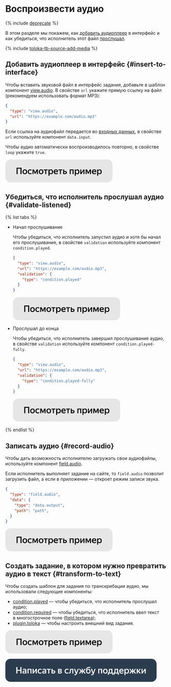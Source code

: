 # Воспроизвести аудио

{% include [deprecate](../../_includes/deprecate.md) %}

В этом разделе мы покажем, как [добавить аудиоплеер](#insert-to-interface) в интерфейс и как убедиться, что исполнитель этот файл [прослушал](#validate-listened).

{% include [toloka-tb-source-add-media](../_includes/toloka-tb-source/id-toloka-tb-source/add-media.md) %}

## Добавить аудиоплеер в интерфейс {#insert-to-interface}

Чтобы вставить звуковой файл в интерфейс задания, добавьте в шаблон компонент [view.audio](../reference/view.audio.md). В свойстве `url` укажите прямую ссылку на файл (рекомендуем использовать формат MP3):
```json
{
  "type": "view.audio",
  "url": "https://example.com/audio.mp3"
}
```

Если ссылка на аудиофайл передается во [входных данных](work-with-data.md), в свойстве `url` используйте компонент `data.input`.

Чтобы аудио автоматически воспроизводилось повторно, в свойстве `loop` укажите `true`.

[![](../_images/buttons/view-example.svg)](https://ya.cc/t/XEZ8x7vX3tvMFk)

## Убедиться, что исполнитель прослушал аудио {#validate-listened}

{% list tabs %}

- Начал прослушивание

  Чтобы убедиться, что исполнитель запустил аудио и хотя бы начал его прослушивание, в свойстве `validation` используйте компонент `condition.played`.
  ```json
  {
    "type": "view.audio",
    "url": "https://example.com/audio.mp3",
    "validation": {
      "type": "condition.played"
    }
  }
  ```

  [![](../_images/buttons/view-example.svg)](https://ya.cc/t/dPVZ8NbB3tvMUV)

- Прослушал до конца

  Чтобы убедиться, что исполнитель завершил прослушивание аудио, в свойстве `validation` используйте компонент `condition.played-fully`.
  ```json
  {
    "type": "view.audio",
    "url": "https://example.com/audio.mp3",
    "validation": {
      "type": "condition.played-fully"
    }
  }
  ```

  [![](../_images/buttons/view-example.svg)](https://ya.cc/t/Blk2vHHY3tvMby)

{% endlist %}

## Записать аудио {#record-audio}

Чтобы дать возможность исполнителю загружать свои аудиофайлы, используйте компонент [field.audio](../reference/field.audio.md).

Если исполнитель выполняет задание на сайте, то `field.audio` позволит загрузить файл, а если в приложении — откроет режим записи звука.

```json
{
  "type": "field.audio",
  "data": {
    "type": "data.output",
    "path": "path",
  }
}
```

[![](../_images/buttons/view-example.svg)](https://ya.cc/t/uDWbPPCP3ttFAM)

## Создать задание, в котором нужно превратить аудио в текст {#transform-to-text}

Чтобы создать шаблон для задания по транскрибации аудио, мы использовали следующие компоненты:

- [condition.played](../reference/condition.played.md) — чтобы убедиться, что исполнитель прослушал аудио;
- [condition.required](../reference/condition.required.md) — чтобы убедиться, что исполнитель ввел текст в многострочное поле ([field.textarea](../reference/field.textarea.md));
- [plugin.toloka](../reference/plugin.toloka.md) — чтобы настроить внешний вид задания.

[![](../_images/buttons/view-example.svg)](https://ya.cc/t/OW1mnada3tvMrT)

[![](../_images/buttons/contact-support.svg)](../concepts/support.md)
